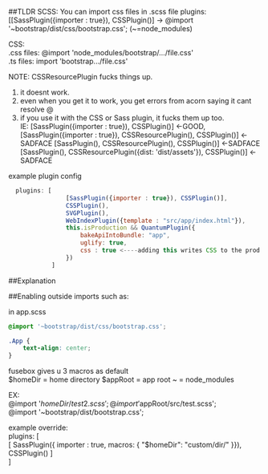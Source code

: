 
##TLDR
SCSS: You can import css files in .scss file 
plugins: [[SassPlugin({importer : true}), CSSPlugin()] -> @import '~bootstrap/dist/css/bootstrap.css'; (~=node_modules)  

CSS:  
.css files: @import 'node_modules/bootstrap/.../file.css'  
.ts files: import 'bootstrap.../file.css'  

NOTE: CSSResourcePlugin fucks things up. 
1) it doesnt work.  
2) even when you get it to work, you get errors from acorn saying it cant resolve @  
3) if you use it with the CSS or Sass plugin, it fucks them up too.  
    IE: [SassPlugin({importer : true}), CSSPlugin()]  <-GOOD,  
    [SassPlugin({importer : true}), CSSResourcePlugin(), CSSPlugin()]  <-SADFACE
    [SassPlugin(), CSSResourcePlugin(), CSSPlugin()]  <-SADFACE
    [SassPlugin(), CSSResourcePlugin({dist: 'dist/assets'}), CSSPlugin()]  <-SADFACE

example plugin config
```javascript
  plugins: [
                [SassPlugin({importer : true}), CSSPlugin()],
                CSSPlugin(),
                SVGPlugin(),
                WebIndexPlugin({template : "src/app/index.html"}),
                this.isProduction && QuantumPlugin({
                    bakeApiIntoBundle: "app",
                    uglify: true,
                    css : true <----adding this writes CSS to the prod build folder
                })
            ]
```
##Explanation  

##Enabling outside imports
such as:  

in app.scss 
```css
@import '~bootstrap/dist/css/bootstrap.css';

.App {
    text-align: center;
}
```

fusebox gives u 3 macros as default  
$homeDir = home directory
$appRoot = app root
~ = node_modules

EX:  
@import '$homeDir/test2.scss';  
@import '$appRoot/src/test.scss';  
@import '~bootstrap/dist/bootstrap.css';  

example override:  
plugins: [  
    [ SassPlugin({ importer : true, macros: { "$homeDir": "custom/dir/" }}), CSSPlugin() ]  
]  





